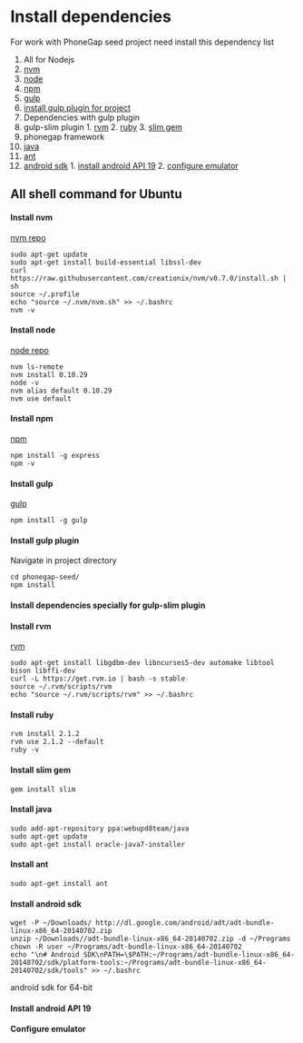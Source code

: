 Install dependencies
====================

For work with PhoneGap seed project need install this dependency list

1. All for Nodejs
  1. [nvm](#install-nvm)
  1. [node](#install-node)
  2. [npm](#install-npm)
  3. [gulp](#install-gulp)
  4. [install gulp plugin for project](#install-gulp-plugin)
2. Dependencies with gulp plugin
  1. gulp-slim plugin
    1. [rvm](#install-rvm)
    2. [ruby](#install-ruby)
    3. [slim gem](#install-slim-gem)
3. phonegap framework
  1. [java](#install-java)
  2. [ant](#install-ant)
  3. [android sdk](#install-android-sdk)
    1. [install android API 19](#install-android-api-19)
    2. [configure emulator](#configure-emulator)

## All shell command for Ubuntu

#### Install nvm
[nvm repo](https://github.com/creationix/nvm)
```
sudo apt-get update
sudo apt-get install build-essential libssl-dev
curl https://raw.githubusercontent.com/creationix/nvm/v0.7.0/install.sh | sh
source ~/.profile
echo "source ~/.nvm/nvm.sh" >> ~/.bashrc
nvm -v
```

#### Install node
[node repo](https://github.com/joyent/node)
```
nvm ls-remote
nvm install 0.10.29
node -v
nvm alias default 0.10.29
nvm use default
```

#### Install npm
[npm](https://www.npmjs.org/)
```
npm install -g express
npm -v
```

#### Install gulp
[gulp](http://gulpjs.com/)
```
npm install -g gulp
```

#### Install gulp plugin
Navigate in project directory
```
cd phonegap-seed/
npm install
```

#### Install dependencies specially for gulp-slim plugin

#### Install rvm
[rvm](https://rvm.io/)

```
sudo apt-get install libgdbm-dev libncurses5-dev automake libtool bison libffi-dev
curl -L https://get.rvm.io | bash -s stable
source ~/.rvm/scripts/rvm
echo "source ~/.rvm/scripts/rvm" >> ~/.bashrc
```

#### Install ruby
```
rvm install 2.1.2
rvm use 2.1.2 --default
ruby -v
```

#### Install slim gem
```
gem install slim
```

#### Install java
```
sudo add-apt-repository ppa:webupd8team/java
sudo apt-get update
sudo apt-get install oracle-java7-installer
```

#### Install ant
```
sudo apt-get install ant
```

#### Install android sdk
```
wget -P ~/Downloads/ http://dl.google.com/android/adt/adt-bundle-linux-x86_64-20140702.zip
unzip ~/Downloads//adt-bundle-linux-x86_64-20140702.zip -d ~/Programs
chown -R user ~/Programs/adt-bundle-linux-x86_64-20140702
echo "\n# Android SDK\nPATH=\$PATH:~/Programs/adt-bundle-linux-x86_64-20140702/sdk/platform-tools:~/Programs/adt-bundle-linux-x86_64-20140702/sdk/tools" >> ~/.bashrc
```
android sdk for 64-bit

#### Install android API 19

#### Configure emulator
